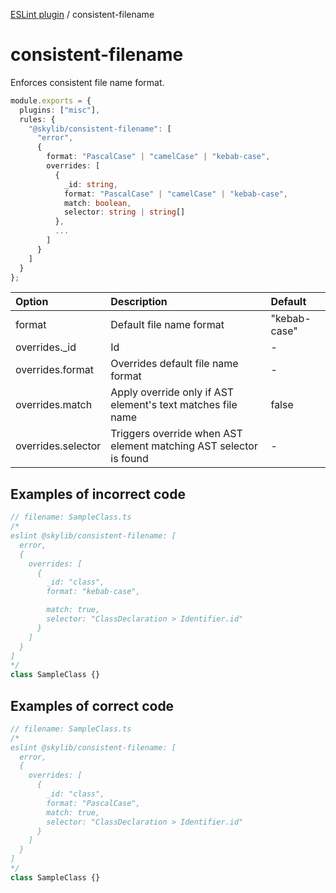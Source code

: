 [ESLint plugin](https://ilyub.github.io/eslint-plugin/) / consistent-filename

# consistent-filename

Enforces consistent file name format.

```ts
module.exports = {
  plugins: ["misc"],
  rules: {
    "@skylib/consistent-filename": [
      "error",
      {
        format: "PascalCase" | "camelCase" | "kebab-case",
        overrides: [
          {
            _id: string,
            format: "PascalCase" | "camelCase" | "kebab-case",
            match: boolean,
            selector: string | string[]
          },
          ...
        ]
      }
    ]
  }
};
```

| Option | Description | Default |
| :----- | :----- | :----- |
| format | Default file name format | "kebab-case"|
| overrides._id | Id | - |
| overrides.format | Overrides default file name format | - |
| overrides.match | Apply override only if AST element's text matches file name | false |
| overrides.selector | Triggers override when AST element matching AST selector is found | - |

## Examples of incorrect code

```ts
// filename: SampleClass.ts
/*
eslint @skylib/consistent-filename: [
  error,
  {
    overrides: [
      {
        _id: "class",
        format: "kebab-case",

        match: true,
        selector: "ClassDeclaration > Identifier.id"
      }
    ]
  }
]
*/
class SampleClass {}
```

## Examples of correct code

```ts
// filename: SampleClass.ts
/*
eslint @skylib/consistent-filename: [
  error,
  {
    overrides: [
      {
        _id: "class",
        format: "PascalCase",
        match: true,
        selector: "ClassDeclaration > Identifier.id"
      }
    ]
  }
]
*/
class SampleClass {}
```